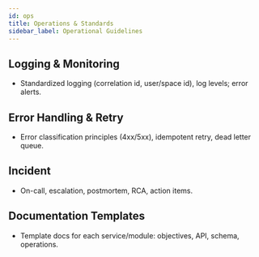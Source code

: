 ```yaml
---
id: ops
title: Operations & Standards
sidebar_label: Operational Guidelines
---
```


## Logging & Monitoring

- Standardized logging (correlation id, user/space id), log levels; error alerts.

## Error Handling & Retry

- Error classification principles (4xx/5xx), idempotent retry, dead letter queue.

## Incident

- On-call, escalation, postmortem, RCA, action items.

## Documentation Templates

- Template docs for each service/module: objectives, API, schema, operations.
